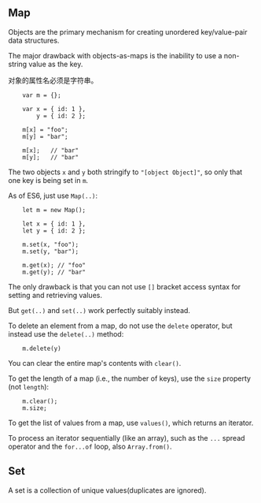 ## Map

Objects are the primary mechanism for creating unordered key/value-pair data structures.

The major drawback with objects-as-maps is the inability to use a non-string value as the key.

对象的属性名必须是字符串。

        var m = {};
        
        var x = { id: 1 },
            y = { id: 2 };
        
        m[x] = "foo";
        m[y] = "bar";
        
        m[x];	// "bar"
        m[y];	// "bar"
        
The two objects `x` and `y` both stringify to `"[object Object]"`, so only that one key is being set in `m`.
        
As of ES6, just use `Map(..)`:

        let m = new Map();
        
        let x = { id: 1 },
        let y = { id: 2 };
                    
        m.set(x, "foo");
        m.set(y, "bar");
        
        m.get(x); // "foo"
        m.get(y); // "bar"
        
        
The only drawback is that you can not use `[]` bracket access syntax for setting and retrieving values.

But `get(..)` and `set(..)` work perfectly suitably instead.

To delete an element from a map, do not use the `delete` operator, but instead use the `delete(..)` method:

        m.delete(y)
        
You can clear the entire map's contents with `clear()`. 

To get the length of a map (i.e., the number of keys), use the `size` property (not `length`):

        m.clear();
        m.size;
        
To get the list of values from a map, use `values()`, which returns an iterator.

To  process an iterator sequentially (like an array), such as the `...` spread operator and the `for...of` loop, also `Array.from()`.        
        
## Set

A set is a collection of unique values(duplicates are ignored).

